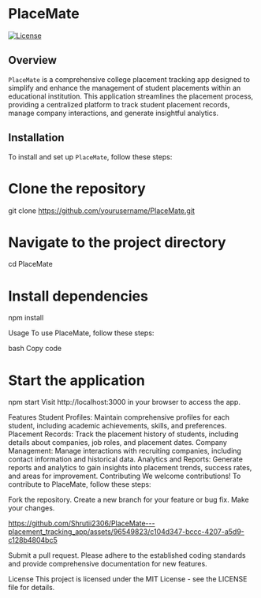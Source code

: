 # PlaceMate

[![License](https://img.shields.io/badge/license-MIT-blue.svg)](LICENSE)

## Overview

`PlaceMate` is a comprehensive college placement tracking app designed to simplify and enhance the management of student placements within an educational institution. This application streamlines the placement process, providing a centralized platform to track student placement records, manage company interactions, and generate insightful analytics.

## Installation

To install and set up `PlaceMate`, follow these steps:


# Clone the repository
git clone https://github.com/yourusername/PlaceMate.git

# Navigate to the project directory
cd PlaceMate

# Install dependencies
npm install

Usage
To use PlaceMate, follow these steps:

bash
Copy code
# Start the application
npm start
Visit http://localhost:3000 in your browser to access the app.

Features
Student Profiles: Maintain comprehensive profiles for each student, including academic achievements, skills, and preferences.
Placement Records: Track the placement history of students, including details about companies, job roles, and placement dates.
Company Management: Manage interactions with recruiting companies, including contact information and historical data.
Analytics and Reports: Generate reports and analytics to gain insights into placement trends, success rates, and areas for improvement.
Contributing
We welcome contributions! To contribute to PlaceMate, follow these steps:

Fork the repository.
Create a new branch for your feature or bug fix.
Make your changes.

https://github.com/Shrutii2306/PlaceMate---placement_tracking_app/assets/96549823/c104d347-bccc-4207-a5d9-c128b4804bc5


Submit a pull request.
Please adhere to the established coding standards and provide comprehensive documentation for new features.

License
This project is licensed under the MIT License - see the LICENSE file for details.
